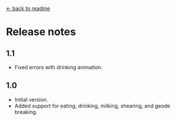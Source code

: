 ﻿[← back to readme](README.md)

# Release notes
## 1.1
* Fixed errors with drinking animation.

## 1.0
* Initial version.
* Added support for eating, drinking, milking, shearing, and geode breaking.
